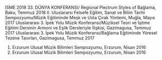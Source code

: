 ISME 2018 33. DÜNYA KONFERANSI/ Regional Plectrum Styles of Bağlama, Baku, Temmuz 2018
II. Uluslararsı Felsefe Eğitim, Sanat ve Bilim Tarihi Sempozyumu/Müzik Eğitiminde Meşk ve Usta Çırak Yöntemi,
Muğla, Mayıs 2017
Uluslararası 3. İpek Yolu Müzik Konferansı/Müziksel Teori ve İşitme Eğitimi Dersinin Armoni ve Eşlik Dersleriyle İlişkisi,
Gazimagusa, Temmuz 2017
Uluslararası 3. İpek Yolu Müzik Konferansı/Bağlama Eğitiminde Yöresel Tezene Tavırları, Gazimagusa, Temmuz 2017
1. Erzurum Ulusal Müzik Bilimleri Sempozyumu, Erzurum, Nisan 2016
1. Erzurum Ulusal Müzik Bilimleri Sempozyumu, Erzurum, Nisan 2016
